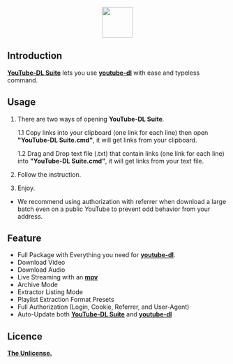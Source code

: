 <p align="center">
  <img height="70" src="https://minormole.github.io/YouTube-DL-Suite/img/logo.png">
</p>

## Introduction

[**YouTube-DL Suite**](https://github.com/MinorMole/YouTube-DL-Suite/releases/latest) lets you use [**youtube-dl**](https://youtube-dl.org) with ease and typeless command.

## Usage

1. There are two ways of opening **YouTube-DL Suite**.
  
    1.1 Copy links into your clipboard (one link for each line) then open **"YouTube-DL Suite.cmd"**, it will get links from your clipboard.
    
    1.2 Drag and Drop text file (.txt) that contain links (one link for each line) into **"YouTube-DL Suite.cmd"**, it will get links from your text file.

2. Follow the instruction.

3. Enjoy.

- We recommend using authorization with referrer when download a large batch even on a public YouTube to prevent odd behavior from your address.

## Feature

- Full Package with Everything you need for [**youtube-dl**](https://youtube-dl.org).
- Download Video
- Download Audio
- Live Streaming with an [**mpv**](https://mpv.io)
- Archive Mode
- Extractor Listing Mode
- Playlist Extraction Format Presets
- Full Authorization (Login, Cookie, Referrer, and User-Agent)
- Auto-Update both [**YouTube-DL Suite**](https://github.com/MinorMole/YouTube-DL-Suite/releases/latest) and [**youtube-dl**](https://youtube-dl.org)

## Licence

[**The Unlicense.**](https://github.com/MinorMole/YouTube-DL-Suite/blob/master/LICENSE)
